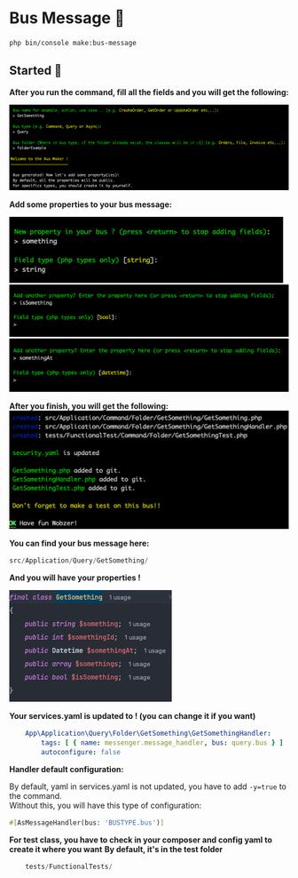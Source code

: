 # Bus Message 🚀
```bash 
php bin/console make:bus-message
```

## Started 📖
**After you run the command, fill all the fields and you will get the following:**

![beginning](../public/img.png)

**Add some properties to your bus message:**

![string](../public/img_1.png)
![bool](../public/img_2.png)
![datetime](../public/img_3.png)

**After you finish, you will get the following:**  
![end](../public/img_5.png)

**You can find your bus message here:**
```php
src/Application/Query/GetSomething/ 
```

**And you will have your properties !**


![prop](../public/img_7.png)  

**Your services.yaml is updated to ! (you can change it if you want)**

```yaml
    App\Application\Query\Folder\GetSomething\GetSomethingHandler:
        tags: [ { name: messenger.message_handler, bus: query.bus } ]
        autoconfigure: false
```  
  
**Handler default configuration:**  
  
By default, yaml in services.yaml is not updated, you have to add `-y=true` to the command.  
Without this, you will have this type of configuration:
```php
#[AsMessageHandler(bus: 'BUSTYPE.bus')]    
```

**For test class, you have to check in your composer and config yaml to create it where you want**
**By default, it's in the test folder**
```php
    tests/FunctionalTests/
```
